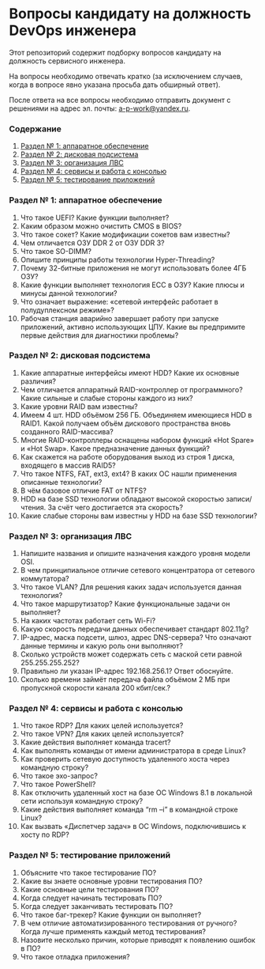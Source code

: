 # Вопросы кандидату на должность DevOps инженера

Этот репозиторий содержит подборку вопросов кандидату на должность сервисного инженера.

На вопросы необходимо отвечать кратко (за исключением случаев, когда в вопросе явно указана просьба дать обширный ответ).

После ответа на все вопросы необходимо отправить документ с решениями на адрес эл. почты: <a href="mailto:a-p-work@yandex.ru">a-p-work@yandex.ru</a>.

<h3>Содержание</h3>
<ol>
	<li><a href="#part_1">Раздел № 1: аппаратное обеспечение</a></li>
	<li><a href="#part_2">Раздел № 2: дисковая подсистема</a></li>
	<li><a href="#part_3">Раздел № 3: организация ЛВС</a></li>
	<li><a href="#part_4">Раздел № 4: сервисы и работа с консолью</a></li>
	<li><a href="#part_5">Раздел № 5: тестирование приложений</a></li>
</ol>

<h3><a name="part_1">Раздел № 1: аппаратное обеспечение</a></h3>
<ol>
	<li>Что такое UEFI? Какие функции выполняет?</li>
	<li>Каким образом можно очистить CMOS в BIOS?</li>
	<li>Что такое сокет? Какие модификации сокетов вам известны?</li>
	<li>Чем отличается ОЗУ DDR 2 от ОЗУ DDR 3?</li>
	<li>Что такое SO-DIMM?</li>
	<li>Опишите принципы работы технологии Hyper-Threading?</li>
	<li>Почему 32-битные приложения не могут использовать более 4ГБ ОЗУ?</li>
	<li>Какие функции выполняет технология ECC в ОЗУ? Какие плюсы и минусы данной технологии?</li>
	<li>Что означает выражение: «сетевой интерфейс работает в полудуплексном режиме»?</li>
	<li>Рабочая станция аварийно завершает работу при запуске приложений, активно использующих ЦПУ.  Какие вы предпримите первые действия для диагностики проблемы?</li>
</ol>

<h3><a name="part_2">Раздел № 2: дисковая подсистема</a></h3>
<ol>
	<li>Какие аппаратные интерфейсы имеют HDD? Какие их основные различия?</li>
	<li>Чем отличается аппаратный RAID-контроллер от программного? Какие сильные и слабые стороны каждого из них?</li>
	<li>Какие уровни RAID вам известны?</li>
	<li>Имеем 4 шт. HDD объёмом 256 ГБ. Объединяем имеющиеся HDD в RAID1. Какой получаем объём дискового пространства вновь созданного RAID-массива?</li>
	<li>Многие RAID-контроллеры оснащены набором функций «Hot Spare» и «Hot Swap». Какое предназначение данных функций?</li>
	<li>Как скажется на работе оборудования выход из строя 1 диска, входящего в массив RAID5?</li>
	<li>Что такое NTFS, FAT, ext3, ext4? В каких ОС нашли применения описанные технологии?</li>
	<li>В чём базовое отличие FAT от NTFS?</li>
	<li>HDD на базе SSD технологии обладают высокой скоростью записи/чтения. За счёт чего достигается эта скорость?</li>
	<li>Какие слабые стороны вам известны у HDD на базе SSD технологии?</li>
</ol>

<h3><a name="part_3">Раздел № 3: организация ЛВС</a></h3>
<ol>
	<li>Напишите названия и опишите назначения каждого уровня модели OSI.</li>
	<li>В чем принципиальное отличие сетевого концентратора от сетевого коммутатора?</li>
	<li>Что такое VLAN? Для решения каких задач используется данная технология?</li>
	<li>Что такое маршрутизатор? Какие функциональные задачи он выполняет?</li>
	<li>На каких частотах работает сеть Wi-Fi?</li>
	<li>Какую скорость передачи данных обеспечивает стандарт 802.11g?</li>
	<li>IP-адрес, маска подсети, шлюз, адрес DNS-сервера? Что означают данные термины и какую роль они выполняют?</li>
	<li>Сколько устройств может содержать сеть с маской сети равной 255.255.255.252?</li>
	<li>Правильно ли указан IP-адрес 192.168.256.1? Ответ обоснуйте.</li>
	<li>Сколько времени займёт передача файла объёмом 2 МБ при пропускной скорости канала 200 кбит/сек.?</li>
</ol>

<h3><a name="part_4">Раздел № 4: сервисы и работа с консолью</a></h3>
<ol>
	<li>Что такое RDP? Для каких целей используется?</li>
	<li>Что такое VPN? Для каких целей используется?</li>
	<li>Какие действия выполняет команда tracert?</li>
	<li>Как выполнять команды от имени администратора в среде Linux?</li>
	<li>Как проверить сетевую доступность удаленного хоста через командную строку?</li>
	<li>Что такое эхо-запрос?</li>
	<li>Что такое PowerShell?</li>
	<li>Как отключить удаленный хост на базе ОС Windows 8.1 в локальной сети используя командную строку?</li>
	<li>Какие действия выполняет команда “rm –i” в командной строке Linux?</li>
	<li>Как вызвать «Диспетчер задач» в ОС Windows, подключившись к хосту по RDP?</li>
</ol>

<h3><a name="part_5">Раздел № 5: тестирование приложений</a></h3>
<ol>
	<li>Объясните что такое тестирование ПО?</li>
	<li>Какие вы знаете основные уровни тестирования ПО?</li>
	<li>Какие основные цели тестирования ПО?</li>
	<li>Когда следует начинать тестировать ПО?</li>
	<li>Когда следует заканчивать тестировать ПО?</li>
	<li>Что такое баг-трекер? Какие функции он выполняет?</li>
	<li>В чем отличие автоматизированного тестирования от ручного? Когда лучше применять каждый метод тестирования?</li>
	<li>Назовите несколько причин, которые приводят к появлению ошибок в ПО?</li>
	<li>Что такое отладка приложения?</li>
</ol>
